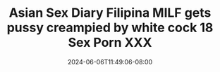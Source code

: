 --- 
title: "Asian Sex Diary Filipina MILF gets pussy creampied by white cock 18 Sex Porn XXX"
description: "nonton   Asian Sex Diary Filipina MILF gets pussy creampied by white cock 18 Sex Porn XXX simontox durasi panjang baru"
date: 2024-06-06T11:49:06-08:00
file_code: "wa9l8m8j29sg"
draft: false
cover: "8v3tajtj5pgugjlf.jpg"
tags: ["Asian", "Sex", "Diary", "Filipina", "MILF", "gets", "pussy", "creampied", "white", "cock", "Sex", "Porn", "XXX", "bokep-indo", "bokep-viral", "bokep-ig"]
length: 839
fld_id: "1483167"
foldername: "Asian s3x diary Filipina"
categories: ["Asian s3x diary Filipina"]
views: 0
---